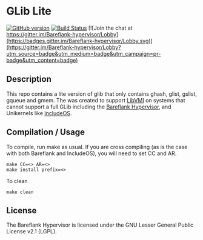 # GLib Lite

[![GitHub version](https://badge.fury.io/gh/bareflank%2Fglib_lite.svg)](https://badge.fury.io/gh/bareflank%2Fglib_lite)
[![Build Status](https://travis-ci.org/Bareflank/glib_lite.svg?branch=master)](https://travis-ci.org/Bareflank/glib_lite)
[![Join the chat at https://gitter.im/Bareflank-hypervisor/Lobby](https://badges.gitter.im/Bareflank-hypervisor/Lobby.svg)](https://gitter.im/Bareflank-hypervisor/Lobby?utm_source=badge&utm_medium=badge&utm_campaign=pr-badge&utm_content=badge)

## Description

This repo contains a lite version of glib that only contains ghash, glist,
gslist, gqueue and gmem. The was created to support [LibVMI](http://libvmi.com/)
on systems that cannot support a full GLib including the
[Bareflank Hypervisor](http://bareflank.github.io/hypervisor/), and Unikernels
like [IncludeOS](http://www.includeos.org/).

## Compilation / Usage

To compile, run make as usual. If you are cross compiling (as is the case
with both Bareflank and IncludeOS), you will need to set CC and AR.

```
make CC=<> AR=<>
make install prefix=<>
```

To clean

```
make clean
```

## License

The Bareflank Hypervisor is licensed under the GNU Lesser General Public License
v2.1 (LGPL).
